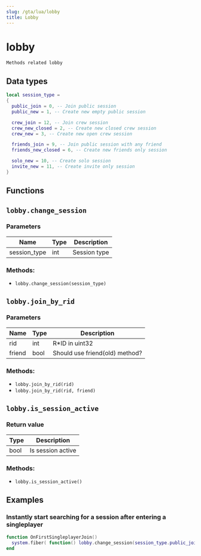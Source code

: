 ```yaml
---
slug: /gta/lua/lobby
title: Lobby
---
```


# lobby

```ebnf
Methods related lobby
```

## Data types

```lua
local session_type =
{
  public_join = 0, -- Join public session
  public_new = 1, -- Create new empty public session

  crew_join = 12, -- Join crew session
  crew_new_closed = 2, -- Create new closed crew session
  crew_new = 3, -- Create new open crew session

  friends_join = 9, -- Join public session with any friend
  friends_new_closed = 6, -- Create new friends only session

  solo_new = 10, -- Create solo session
  invite_new = 11, -- Create invite only session
}
```

## Functions

## `lobby.change_session`

### Parameters

| Name          | Type | Description  |
| ------------- | ---- | ------------ |
| session\_type | int  | Session type |

### Methods:

* `lobby.change_session(session_type)`

## `lobby.join_by_rid`

### Parameters

| Name   | Type | Description                    |
| ------ | ---- | ------------------------------ |
| rid    | int  | R\*ID in uint32                |
| friend | bool | Should use friend(old) method? |

### Methods:

* `lobby.join_by_rid(rid)`
* `lobby.join_by_rid(rid, friend)`

## `lobby.is_session_active`

### Return value

| Type | Description       |
| ---- | ----------------- |
| bool | Is session active |

### Methods:

* `lobby.is_session_active()`

## Examples

### Instantly start searching for a session after entering a singleplayer

```lua
function OnFirstSingleplayerJoin()
  system.fiber( function() lobby.change_session(session_type.public_join) end )
end
```
